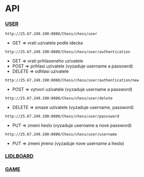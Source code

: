 # API

### [USER](../Backend/src/main/java/org/api/user/UserResources.java)

`http://25.67.249.190:8080/Chess/chess/user`
* GET => vrati uzivatele podle idecka

`http://25.67.249.190:8080/Chess/chess/user/authentication`
* GET => vrati prihlaseneho uzivatele
* POST => prihlasi uzivatele (vyzaduje username a passowrd)
* DELETE => odhlasi uzivatele

`http://25.67.249.190:8080/Chess/chess/user/authentication/new`
* POST => vytvori uzivatele (vyzaduje username a password)

`http://25.67.249.190:8080/Chess/chess/user/delete`
* DELETE => smaze uzivatele (vyzaduje username, password)

`http://25.67.249.190:8080/Chess/chess/user/passsword`
* PUT => zmeni heslo (vyzaduje username a nove password)

`http://25.67.249.190:8080/Chess/chess/user/username`
* PUT => zmeni jmeno (vyzaduje nove username a heslo)


### [LIDLBOARD](../Backend/src/main/java/org/api/leaderboard/LeaderBoardResource.java)


### [GAME](../Backend/src/main/java/org/api/game/GameResources.java)

